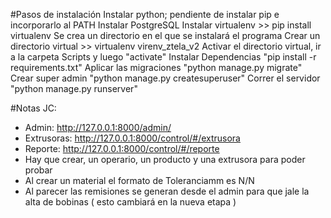 #Pasos de instalación
Instalar python; pendiente de instalar pip e incorporarlo al PATH
Instalar PostgreSQL
Instalar virtualenv >> pip install virtualenv
Se crea un directorio en el que se instalará el programa
Crear un directorio virtual >> virtualenv virenv_ztela_v2
Activar el directorio virtual, ir a la carpeta Scripts y luego "activate"
Instalar Dependencias "pip install -r requirements.txt"
Aplicar las migraciones "python manage.py migrate"
Crear super admin "python manage.py createsuperuser"
Correr el servidor "python manage.py runserver"

#Notas JC:
* Admin: http://127.0.0.1:8000/admin/
* Extrusoras: http://127.0.0.1:8000/control/#/extrusora
* Reporte: http://127.0.0.1:8000/control/#/reporte
* Hay que crear, un operario, un producto y una extrusora para poder probar
* Al crear un material el formato de Toleranciamm es N/N
* Al parecer las remisiones se generan desde el admin para que jale la alta de bobinas ( esto cambiará en la nueva etapa )
